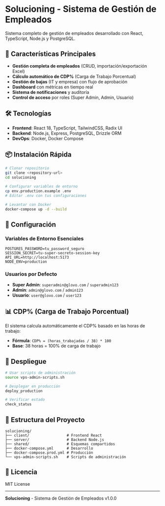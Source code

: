 # Solucioning - Sistema de Gestión de Empleados

Sistema completo de gestión de empleados desarrollado con React, TypeScript, Node.js y PostgreSQL.

## 🚀 Características Principales

- **Gestión completa de empleados** (CRUD, importación/exportación Excel)
- **Cálculo automático de CDP%** (Carga de Trabajo Porcentual)
- **Gestión de bajas** (IT y empresa) con flujo de aprobación
- **Dashboard** con métricas en tiempo real
- **Sistema de notificaciones** y auditoría
- **Control de acceso** por roles (Super Admin, Admin, Usuario)

## 🛠️ Tecnologías

- **Frontend**: React 18, TypeScript, TailwindCSS, Radix UI
- **Backend**: Node.js, Express, PostgreSQL, Drizzle ORM
- **DevOps**: Docker, Docker Compose

## 📦 Instalación Rápida

```bash
# Clonar repositorio
git clone <repository-url>
cd solucioning

# Configurar variables de entorno
cp env.production.example .env
# Editar .env con tus configuraciones

# Levantar con Docker
docker-compose up -d --build
```

## 🔧 Configuración

### Variables de Entorno Esenciales
```env
POSTGRES_PASSWORD=tu_password_seguro
SESSION_SECRET=tu-super-secreto-session-key
API_URL=http://localhost:5173
NODE_ENV=production
```

### Usuarios por Defecto
- **Super Admin**: `superadmin@glovo.com` / `superadmin123`
- **Admin**: `admin@glovo.com` / `admin123`
- **Usuario**: `user@glovo.com` / `user123`

## 📊 CDP% (Carga de Trabajo Porcentual)

El sistema calcula automáticamente el CDP% basado en las horas de trabajo:
- **Fórmula**: `CDP% = (horas_trabajadas / 38) * 100`
- **Base**: 38 horas = 100% de carga de trabajo

## 🚀 Despliegue

```bash
# Usar scripts de administración
source vps-admin-scripts.sh

# Desplegar en producción
deploy_production

# Verificar estado
check_status
```

## 📁 Estructura del Proyecto

```
solucioning/
├── client/                 # Frontend React
├── server/                 # Backend Node.js
├── shared/                 # Esquemas compartidos
├── docker-compose.yml      # Desarrollo
├── docker-compose.prod.yml # Producción
└── vps-admin-scripts.sh    # Scripts de administración
```

## 📝 Licencia

MIT License

---

**Solucioning** - Sistema de Gestión de Empleados v1.0.0